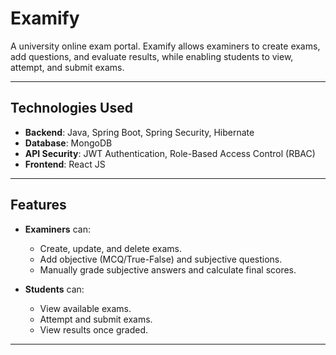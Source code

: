 # Examify
A university online exam portal.
Examify  allows examiners to create exams, add questions, and evaluate results, while enabling students to view, attempt, and submit exams.

---

## Technologies Used

- **Backend**: Java, Spring Boot, Spring Security, Hibernate
- **Database**: MongoDB
- **API Security**: JWT Authentication, Role-Based Access Control (RBAC)
- **Frontend**: React JS
---

## Features

- **Examiners** can:
  - Create, update, and delete exams.
  - Add objective (MCQ/True-False) and subjective questions.
  - Manually grade subjective answers and calculate final scores.

- **Students** can:
  - View available exams.
  - Attempt and submit exams.
  - View results once graded.

---
